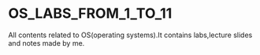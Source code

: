 # OS_LABS_FROM_1_TO_11
All contents related to OS(operating systems).It contains labs,lecture slides and notes made by me.
